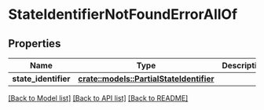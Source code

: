 # StateIdentifierNotFoundErrorAllOf

## Properties

Name | Type | Description | Notes
------------ | ------------- | ------------- | -------------
**state_identifier** | [**crate::models::PartialStateIdentifier**](PartialStateIdentifier.md) |  | 

[[Back to Model list]](../README.md#documentation-for-models) [[Back to API list]](../README.md#documentation-for-api-endpoints) [[Back to README]](../README.md)


